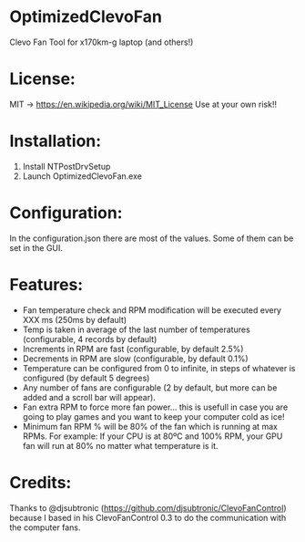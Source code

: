 # OptimizedClevoFan
Clevo Fan Tool for x170km-g laptop (and others!)

# License:
MIT -> https://en.wikipedia.org/wiki/MIT_License
Use at your own risk!! 

# Installation:
1. Install NTPostDrvSetup
2. Launch OptimizedClevoFan.exe

# Configuration:
In the configuration.json there are most of the values.
Some of them can be set in the GUI.

# Features:
- Fan temperature check and RPM modification will be executed every XXX ms (250ms by default)
- Temp is taken in average of the last number of temperatures (configurable, 4 records by default)
- Increments in RPM are fast (configurable, by default 2.5%)
- Decrements in RPM are slow (configurable, by default 0.1%)
- Temperature can be configured from 0 to infinite, in steps of whatever is configured (by default 5 degrees)
- Any number of fans are configurable (2 by default, but more can be added and a scroll bar will appear).
- Fan extra RPM to force more fan power... this is usefull in case you are going to play games and you want to keep your computer cold as ice!
- Minimum fan RPM % will be 80% of the fan which is running at max RPMs. For example: If your CPU is at 80ºC and 100% RPM, your GPU fan will run at 80% no matter what temperature is it.

# Credits:
Thanks to @djsubtronic (https://github.com/djsubtronic/ClevoFanControl) because I based in his ClevoFanControl 0.3 to do the communication with the computer fans.


